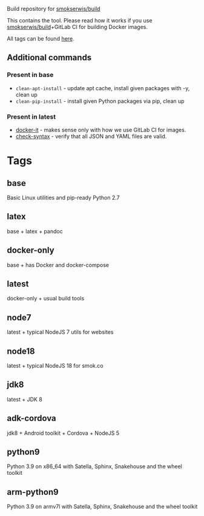 Build repository for [smokserwis/build](https://hub.docker.com/r/smokserwis/build/)

This contains the  tool. Please read how it works
if you use [smokserwis/build](https://hub.docker.com/r/smokserwis/build/)+GitLab CI for
building Docker images.

All tags can be found [here](dockerfiles).

## Additional commands

### Present in base

* `clean-apt-install` - update apt cache, install given packages with -y, clean up
* `clean-pip-install` - install given Python packages via pip, clean up

### Present in latest

* [docker-it](latest/README.md) - makes sense only with how we use GitLab CI for images.
* [check-syntax](latest/README.md) - verify that all JSON and YAML files are valid.

# Tags
## base

Basic Linux utilities and pip-ready Python 2.7

## latex

base + latex + pandoc

## docker-only

base + has Docker and docker-compose

## latest

docker-only + usual build tools

## node7

latest + typical NodeJS 7 utils for websites

## node18

latest + typical NodeJS 18 for smok.co

## jdk8

latest + JDK 8

## adk-cordova

jdk8 + Android toolkit + Cordova + NodeJS 5

## python9

Python 3.9 on x86_64 with Satella, Sphinx, Snakehouse and the wheel toolkit

## arm-python9

Python 3.9 on armv7l with Satella, Sphinx, Snakehouse and the wheel toolkit
